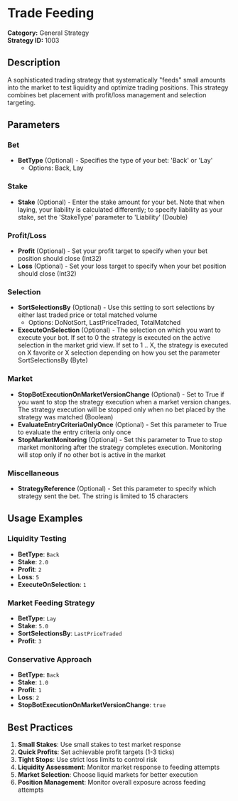 # Trade Feeding

**Category:** General Strategy  
**Strategy ID:** 1003

## Description

A sophisticated trading strategy that systematically "feeds" small amounts into the market to test liquidity and optimize trading positions. This strategy combines bet placement with profit/loss management and selection targeting.

## Parameters

### Bet
- **BetType** (Optional) - Specifies the type of your bet: 'Back' or 'Lay'
  - Options: Back, Lay

### Stake
- **Stake** (Optional) - Enter the stake amount for your bet. Note that when laying, your liability is calculated differently; to specify liability as your stake, set the 'StakeType' parameter to 'Liability' (Double)

### Profit/Loss
- **Profit** (Optional) - Set your profit target to specify when your bet position should close (Int32)
- **Loss** (Optional) - Set your loss target to specify when your bet position should close (Int32)

### Selection
- **SortSelectionsBy** (Optional) - Use this setting to sort selections by either last traded price or total matched volume
  - Options: DoNotSort, LastPriceTraded, TotalMatched
- **ExecuteOnSelection** (Optional) - The selection on which you want to execute your bot. If set to 0 the strategy is executed on the active selection in the market grid view. If set to 1 .. X, the strategy is executed on X favorite or X selection depending on how you set the parameter SortSelectionsBy (Byte)

### Market
- **StopBotExecutionOnMarketVersionChange** (Optional) - Set to True if you want to stop the strategy execution when a market version changes. The strategy execution will be stopped only when no bet placed by the strategy was matched (Boolean)
- **EvaluateEntryCriteriaOnlyOnce** (Optional) - Set this parameter to True to evaluate the entry criteria only once
- **StopMarketMonitoring** (Optional) - Set this parameter to True to stop market monitoring after the strategy completes execution. Monitoring will stop only if no other bot is active in the market

### Miscellaneous
- **StrategyReference** (Optional) - Set this parameter to specify which strategy sent the bet. The string is limited to 15 characters

## Usage Examples

### Liquidity Testing
- **BetType**: `Back`
- **Stake**: `2.0`
- **Profit**: `2`
- **Loss**: `5`
- **ExecuteOnSelection**: `1`

### Market Feeding Strategy
- **BetType**: `Lay`
- **Stake**: `5.0`
- **SortSelectionsBy**: `LastPriceTraded`
- **Profit**: `3`

### Conservative Approach
- **BetType**: `Back`
- **Stake**: `1.0`
- **Profit**: `1`
- **Loss**: `2`
- **StopBotExecutionOnMarketVersionChange**: `true`

## Best Practices

1. **Small Stakes**: Use small stakes to test market response
2. **Quick Profits**: Set achievable profit targets (1-3 ticks)
3. **Tight Stops**: Use strict loss limits to control risk
4. **Liquidity Assessment**: Monitor market response to feeding attempts
5. **Market Selection**: Choose liquid markets for better execution
6. **Position Management**: Monitor overall exposure across feeding attempts
